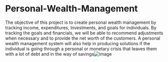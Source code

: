# Personal-Wealth-Management
The objective of this project is to create personal wealth management by tracking income, expenditures, Investments, and goals for individuals. By tracking the goals and financials, we will be able to recommend adjustments when necessary and to provide the net worth of the customers. A personal wealth management system will also help in producing solutions if the individual is going through a personal or monetary crisis that leaves them with a lot of debt and in the way of savings![image](https://github.com/suryasak/Personal-Wealth-Management/assets/36591646/a64cef31-32b8-453d-ba1f-a494730b93b4)
